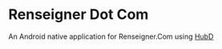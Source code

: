 # Renseigner Dot Com

An Android native application for Renseigner.Com using [HubD](https://github.com/pagetronic/HubD)
